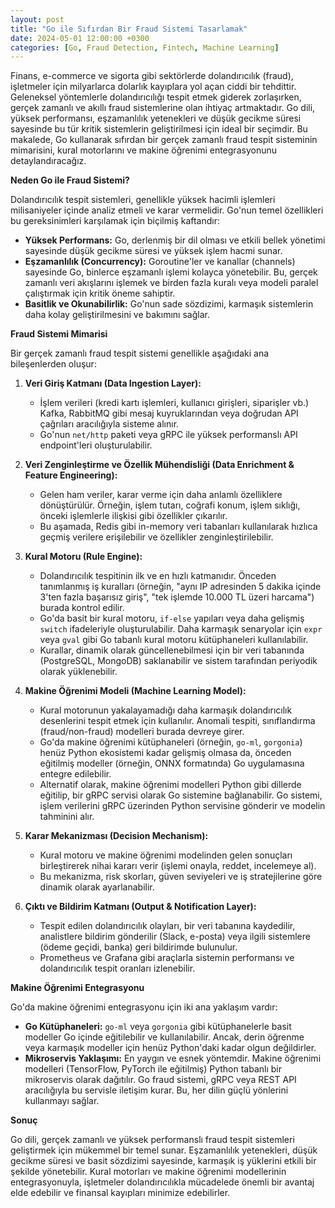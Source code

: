 ```yaml
---
layout: post
title: "Go ile Sıfırdan Bir Fraud Sistemi Tasarlamak"
date: 2024-05-01 12:00:00 +0300
categories: [Go, Fraud Detection, Fintech, Machine Learning]
---
```



Finans, e-commerce ve sigorta gibi sektörlerde dolandırıcılık (fraud), işletmeler için milyarlarca dolarlık kayıplara yol açan ciddi bir tehdittir. Geleneksel yöntemlerle dolandırıcılığı tespit etmek giderek zorlaşırken, gerçek zamanlı ve akıllı fraud sistemlerine olan ihtiyaç artmaktadır. Go dili, yüksek performansı, eşzamanlılık yetenekleri ve düşük gecikme süresi sayesinde bu tür kritik sistemlerin geliştirilmesi için ideal bir seçimdir. Bu makalede, Go kullanarak sıfırdan bir gerçek zamanlı fraud tespit sisteminin mimarisini, kural motorlarını ve makine öğrenimi entegrasyonunu detaylandıracağız.

**Neden Go ile Fraud Sistemi?**

Dolandırıcılık tespit sistemleri, genellikle yüksek hacimli işlemleri milisaniyeler içinde analiz etmeli ve karar vermelidir. Go'nun temel özellikleri bu gereksinimleri karşılamak için biçilmiş kaftandır:

*   **Yüksek Performans:** Go, derlenmiş bir dil olması ve etkili bellek yönetimi sayesinde düşük gecikme süresi ve yüksek işlem hacmi sunar.
*   **Eşzamanlılık (Concurrency):** Goroutine'ler ve kanallar (channels) sayesinde Go, binlerce eşzamanlı işlemi kolayca yönetebilir. Bu, gerçek zamanlı veri akışlarını işlemek ve birden fazla kuralı veya modeli paralel çalıştırmak için kritik öneme sahiptir.
*   **Basitlik ve Okunabilirlik:** Go'nun sade sözdizimi, karmaşık sistemlerin daha kolay geliştirilmesini ve bakımını sağlar.

**Fraud Sistemi Mimarisi**

Bir gerçek zamanlı fraud tespit sistemi genellikle aşağıdaki ana bileşenlerden oluşur:

1.  **Veri Giriş Katmanı (Data Ingestion Layer):**
    *   İşlem verileri (kredi kartı işlemleri, kullanıcı girişleri, siparişler vb.) Kafka, RabbitMQ gibi mesaj kuyruklarından veya doğrudan API çağrıları aracılığıyla sisteme alınır.
    *   Go'nun `net/http` paketi veya gRPC ile yüksek performanslı API endpoint'leri oluşturulabilir.

2.  **Veri Zenginleştirme ve Özellik Mühendisliği (Data Enrichment & Feature Engineering):**
    *   Gelen ham veriler, karar verme için daha anlamlı özelliklere dönüştürülür. Örneğin, işlem tutarı, coğrafi konum, işlem sıklığı, önceki işlemlerle ilişkisi gibi özellikler çıkarılır.
    *   Bu aşamada, Redis gibi in-memory veri tabanları kullanılarak hızlıca geçmiş verilere erişilebilir ve özellikler zenginleştirilebilir.

3.  **Kural Motoru (Rule Engine):**
    *   Dolandırıcılık tespitinin ilk ve en hızlı katmanıdır. Önceden tanımlanmış iş kuralları (örneğin, "aynı IP adresinden 5 dakika içinde 3'ten fazla başarısız giriş", "tek işlemde 10.000 TL üzeri harcama") burada kontrol edilir.
    *   Go'da basit bir kural motoru, `if-else` yapıları veya daha gelişmiş `switch` ifadeleriyle oluşturulabilir. Daha karmaşık senaryolar için `expr` veya `gval` gibi Go tabanlı kural motoru kütüphaneleri kullanılabilir.
    *   Kurallar, dinamik olarak güncellenebilmesi için bir veri tabanında (PostgreSQL, MongoDB) saklanabilir ve sistem tarafından periyodik olarak yüklenebilir.

4.  **Makine Öğrenimi Modeli (Machine Learning Model):**
    *   Kural motorunun yakalayamadığı daha karmaşık dolandırıcılık desenlerini tespit etmek için kullanılır. Anomali tespiti, sınıflandırma (fraud/non-fraud) modelleri burada devreye girer.
    *   Go'da makine öğrenimi kütüphaneleri (örneğin, `go-ml`, `gorgonia`) henüz Python ekosistemi kadar gelişmiş olmasa da, önceden eğitilmiş modeller (örneğin, ONNX formatında) Go uygulamasına entegre edilebilir.
    *   Alternatif olarak, makine öğrenimi modelleri Python gibi dillerde eğitilip, bir gRPC servisi olarak Go sistemine bağlanabilir. Go sistemi, işlem verilerini gRPC üzerinden Python servisine gönderir ve modelin tahminini alır.

5.  **Karar Mekanizması (Decision Mechanism):**
    *   Kural motoru ve makine öğrenimi modelinden gelen sonuçları birleştirerek nihai kararı verir (işlemi onayla, reddet, incelemeye al).
    *   Bu mekanizma, risk skorları, güven seviyeleri ve iş stratejilerine göre dinamik olarak ayarlanabilir.

6.  **Çıktı ve Bildirim Katmanı (Output & Notification Layer):**
    *   Tespit edilen dolandırıcılık olayları, bir veri tabanına kaydedilir, analistlere bildirim gönderilir (Slack, e-posta) veya ilgili sistemlere (ödeme geçidi, banka) geri bildirimde bulunulur.
    *   Prometheus ve Grafana gibi araçlarla sistemin performansı ve dolandırıcılık tespit oranları izlenebilir.

**Makine Öğrenimi Entegrasyonu**

Go'da makine öğrenimi entegrasyonu için iki ana yaklaşım vardır:

*   **Go Kütüphaneleri:** `go-ml` veya `gorgonia` gibi kütüphanelerle basit modeller Go içinde eğitilebilir ve kullanılabilir. Ancak, derin öğrenme veya karmaşık modeller için henüz Python'daki kadar olgun değildirler.
*   **Mikroservis Yaklaşımı:** En yaygın ve esnek yöntemdir. Makine öğrenimi modelleri (TensorFlow, PyTorch ile eğitilmiş) Python tabanlı bir mikroservis olarak dağıtılır. Go fraud sistemi, gRPC veya REST API aracılığıyla bu servisle iletişim kurar. Bu, her dilin güçlü yönlerini kullanmayı sağlar.

**Sonuç**

Go dili, gerçek zamanlı ve yüksek performanslı fraud tespit sistemleri geliştirmek için mükemmel bir temel sunar. Eşzamanlılık yetenekleri, düşük gecikme süresi ve basit sözdizimi sayesinde, karmaşık iş yüklerini etkili bir şekilde yönetebilir. Kural motorları ve makine öğrenimi modellerinin entegrasyonuyla, işletmeler dolandırıcılıkla mücadelede önemli bir avantaj elde edebilir ve finansal kayıpları minimize edebilirler.